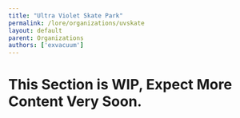 ```yaml
---
title: "Ultra Violet Skate Park"
permalink: /lore/organizations/uvskate
layout: default
parent: Organizations
authors: ['exvacuum']
---
```


# This Section is WIP, Expect More Content Very Soon.